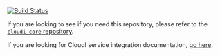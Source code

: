 [![Build Status](https://secure.travis-ci.org/CloudI/cloudi_service_queue.png?branch=master)](http://travis-ci.org/CloudI/cloudi_service_queue)

If you are looking to see if you need this repository, please refer to the [`cloudi_core` repository](https://github.com/CloudI/cloudi_core#about).

If you are looking for CloudI service integration documentation, [go here](https://github.com/CloudI/CloudI#integration).

